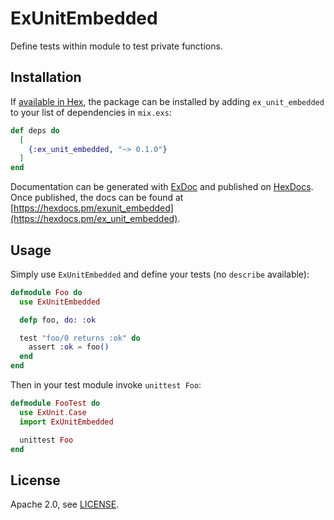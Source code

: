 # ExUnitEmbedded

Define tests within module to test private functions.

## Installation

If [available in Hex](https://hex.pm/docs/publish), the package can be installed
by adding `ex_unit_embedded` to your list of dependencies in `mix.exs`:

```elixir
def deps do
  [
    {:ex_unit_embedded, "~> 0.1.0"}
  ]
end
```

Documentation can be generated with [ExDoc](https://github.com/elixir-lang/ex_doc)
and published on [HexDocs](https://hexdocs.pm). Once published, the docs can
be found at [https://hexdocs.pm/exunit_embedded](https://hexdocs.pm/ex_unit_embedded).

## Usage

Simply use `ExUnitEmbedded` and define your tests (no `describe` available):

```elixir
defmodule Foo do
  use ExUnitEmbedded

  defp foo, do: :ok

  test "foo/0 returns :ok" do
    assert :ok = foo()
  end
end
```

Then in your test module invoke `unittest Foo`:

```elixir
defmodule FooTest do
  use ExUnit.Case
  import ExUnitEmbedded

  unittest Foo
end
```

## License

Apache 2.0, see [LICENSE](LICENSE).
